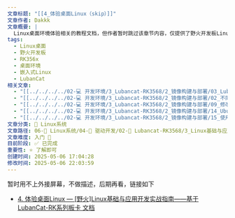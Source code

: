 ```yaml
---
文章标题: "[[4_体验桌面Linux（skip）]]"
文章作者: Dakkk
文章概要: |
  Linux桌面环境体验相关的教程文档，但作者暂时跳过该章节内容，仅提供了野火开发板Linux基础教程的链接地址。
tags:
  - Linux桌面
  - 野火开发板
  - RK356x
  - 桌面环境
  - 嵌入式Linux
  - LubanCat
相关文章:
  - "[[../../../../02-💻 开发环境/3_Lubancat-RK3568/2_镜像构建与部署/03_LubanCat_Gen_SDK]]"
  - "[[../../../../02-💻 开发环境/3_Lubancat-RK3568/2_镜像构建与部署/02_不同LubanCat_SDK对比]]"
  - "[[../../../../02-💻 开发环境/3_Lubancat-RK3568/2_镜像构建与部署/09_修改启动logo（Skip）]]"
  - "[[../../../../02-💻 开发环境/3_Lubancat-RK3568/2_镜像构建与部署/14_Ubuntu根文件系统构建（Skip）]]"
  - "[[../../../../02-💻 开发环境/3_Lubancat-RK3568/2_镜像构建与部署/15_使用Docker构建根文件系统（Skip）]]"
文章分类: 🐧 Linux系统
文章路径: 06-🐧 Linux系统/04-🔌 驱动开发/02-💾 Lubancat-RK3568/3_Linux基础与应用开发实战/1_Linux系统/4_体验桌面Linux（skip）.md
文章难度: 入门 🌱
目前阶段: ✅ 已完成
重要性: ⭐ 了解即可
创建时间: 2025-05-06 17:04:28
修改时间: 2025-05-06 22:03:59
---
```


暂时用不上外接屏幕，不做描述，后期再看，链接如下
- [4. 体验桌面Linux — [野火]Linux基础与应用开发实战指南——基于LubanCat-RK系列板卡 文档](https://doc.embedfire.com/linux/rk356x/linux_base/zh/latest/linux_basis/enjoy_desktop/enjoy_desktop.html)